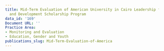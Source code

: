 ```yaml
---
title: Mid-Term Evaluation of American University in Cairo Leadership for Education
  and Development Scholarship Program
data_id: '169'
Document URL: ''
Practice Area:
- Monitoring and Evaluation
- Education, Gender and Youth
publications_slug: Mid-Term-Evaluation-of-America
---
```


